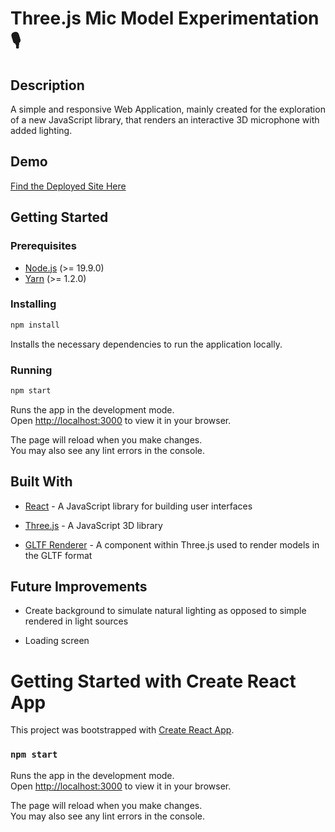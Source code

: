 # Three.js Mic Model Experimentation 🎙️

## Description

A simple and responsive Web Application, mainly created for the exploration of a new JavaScript library, that renders an interactive 3D microphone with added lighting.

## Demo

[Find the Deployed Site Here](https://microphone-model.onrender.com/)
## Getting Started

### Prerequisites

- [Node.js](https://nodejs.org/en/) (>= 19.9.0)
- [Yarn](https://yarnpkg.com/en/docs/install) (>= 1.2.0)

### Installing

```bash
npm install
```

Installs the necessary dependencies to run the application locally.

### Running

```bash
npm start
```

Runs the app in the development mode.\
Open [http://localhost:3000](http://localhost:3000) to view it in your browser.

The page will reload when you make changes.\
You may also see any lint errors in the console.


## Built With

- [React](https://reactjs.org/) - A JavaScript library for building user interfaces

- [Three.js](https://threejs.org/) - A JavaScript 3D library

- [GLTF Renderer](https://docs.pmnd.rs/react-three-fiber) - A component within Three.js used to render models in the GLTF format


## Future Improvements

- Create background to simulate natural lighting as opposed to simple rendered in light sources

- Loading screen













# Getting Started with Create React App

This project was bootstrapped with [Create React App](https://github.com/facebook/create-react-app).


### `npm start`

Runs the app in the development mode.\
Open [http://localhost:3000](http://localhost:3000) to view it in your browser.

The page will reload when you make changes.\
You may also see any lint errors in the console.

